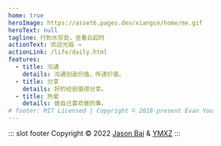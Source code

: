 ```yaml
---
home: true
heroImage: https://asset6.pages.dev/xiangce/home/me.gif
heroText: null
tagline: 行到水穷处，坐看云起时
actionText: 欢迎光临 →
actionLink: /life/daily.html
features:
  - title: 沟通
    details: 沟通创造价值，传递价值。
  - title: 分享
    details: 好的经验值得分享。
  - title: 热爱
    details: 做自己喜欢做的事。
# footer: MIT Licensed | Copyright © 2018-present Evan You
---
```


::: slot footer
Copyright © 2022 [Jason Bai](https://jasonbai008.github.io/lubanseven/) & [YMXZ](https://teacherxu.pages.dev/)
:::
